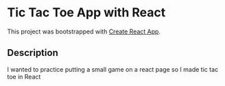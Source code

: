 # Tic Tac Toe App with React

This project was bootstrapped with [Create React App](https://github.com/facebook/create-react-app).

## Description

I wanted to practice putting a small game on a react page so I made tic tac toe in React

